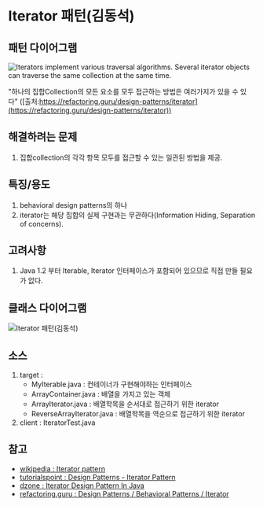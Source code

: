 # Iterator 패턴(김동석)

## 패턴 다이어그램

![Iterators implement various traversal algorithms. Several iterator objects can traverse the same collection at the same time.](https://refactoring.guru/images/patterns/diagrams/iterator/solution1-2x.png "Iterators implement various traversal algorithms. Several iterator objects can traverse the same collection at the same time.")

"하나의 집합Collection의 모든 요소를 모두 접근하는 방법은 여러가지가 있을 수 있다"
([출처:https://refactoring.guru/design-patterns/iterator](https://refactoring.guru/design-patterns/iterator))

## 해결하려는 문제
1. 집합collection의 각각 항목 모두를 접근할 수 있는 일관된 방법을 제공. 

## 특징/용도
1. behavioral design patterns의 하나
1. iterator는 해당 집합의 실제 구현과는 무관하다(Information Hiding, Separation of concerns).

## 고려사항

1. Java 1.2 부터 Iterable, Iterator 인터페이스가 포함되어 있으므로 직접 만들 필요가 없다.

## 클래스 다이어그램

![Iterator 패턴(김동석)](https://www.plantuml.com/plantuml/png/ZPAnIWD148Rhx5CC0J4fSh7M61GDn29gOISMUxUJtEhjRhYT4uCA2kaKn59GQqi56ryfdk_WdcSk5q5ngzcP_V_vPjWrIpocH4MmHHXpCZ5yN3zzZ5zhaxUBzvkxTFnGPooK0W7La4QWKFaOs_aKXKPOnaXIX7yPXSW5nX0I3UroipcG52Q-5nZLzAC4XJsIgdd8Z_acMZdGkvoSbRQiRumB87syJSSlwTNzvFaI5WGdh5L7xdYzdYV48YnskyjALHqlaze9-ZoOqRGwRJXbbM7YHp80tvW8kOQGssqyeLfzfIXrGEUP2ZjdB8YujR0UntnKpFKlcnt_40EQUh5AVjy_09vvkOH31Aa5di0gBAralNv0-n6szihGtBSKSsUQhSXBI4PUCPrxAB_ZhDqy-ORHnAN6CdgXpC7Ayfbw-cWFBMNQOoD5Fa2vaYkcpD0wQpH-z6N5xcR5QOgnkIwDHhiO_vVAbsWDjN3VzXC0 "Iterator 패턴(김동석)")

## 소스
1. target : 
    * MyIterable.java : 컨테이너가 구현해야하는 인터페이스
    * ArrayContainer.java : 배열을 가지고 있는 객체
    * ArrayIterator.java : 배열학목을 순서대로 접근하기 위한 iterator
    * ReverseArrayIterator.java : 배열학목을 역순으로 접근하기 위한 iterator
1. client : IteratorTest.java

## 참고

* [wikipedia : Iterator pattern](https://en.wikipedia.org/wiki/Iterator_pattern)
* [tutorialspoint : Design Patterns - Iterator Pattern](https://www.tutorialspoint.com/design_pattern/iterator_pattern.htm)
* [dzone : Iterator Design Pattern In Java](https://dzone.com/articles/iterator-design-pattern-in-java)
* [refactoring.guru : Design Patterns / Behavioral Patterns / Iterator](https://refactoring.guru/design-patterns/iterator)